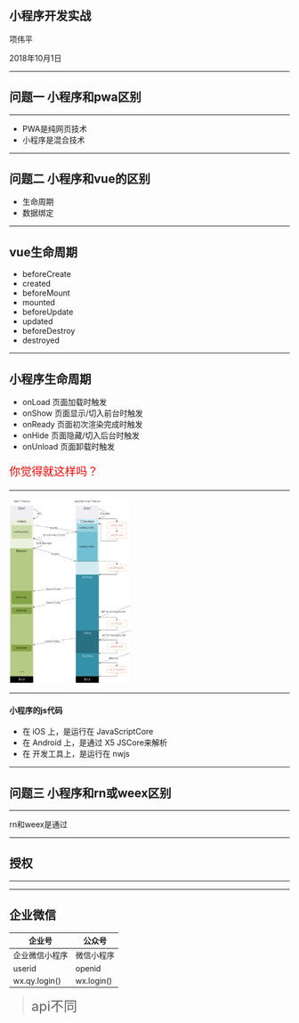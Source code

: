 ## 小程序开发实战

项伟平

2018年10月1日

----

## 问题一 小程序和pwa区别

----

- PWA是纯网页技术
- 小程序是混合技术

----

## 问题二 小程序和vue的区别

- 生命周期
- 数据绑定

----

## vue生命周期

- beforeCreate
- created
- beforeMount
- mounted
- beforeUpdate
- updated
- beforeDestroy
- destroyed

----

## 小程序生命周期

- onLoad 页面加载时触发
- onShow 页面显示/切入前台时触发
- onReady 页面初次渲染完成时触发
- onHide 页面隐藏/切入后台时触发
- onUnload 页面卸载时触发

<p style="color: red; font-size: 20px;">你觉得就这样吗？</p>

----

<img src="./img/mina-lifecycle.png" alt="小程序生命周期" width="43%">

----

#### 小程序的js代码

- 在 iOS 上，是运行在 JavaScriptCore 
- 在 Android 上，是通过 X5 JSCore来解析
- 在 开发工具上，是运行在 nwjs 

----

## 问题三 小程序和rn或weex区别

----

rn和weex是通过


----

## 授权

----

----

## 企业微信


企业号 | 公众号
---- | ----
企业微信小程序 | 微信小程序
userid | openid
wx.qy.login()| wx.login()

><font size=5>api不同</font>